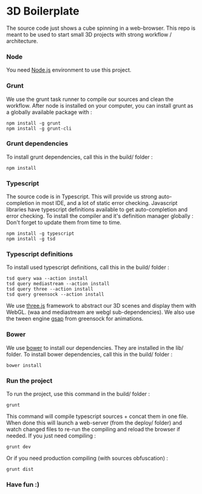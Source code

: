 # 3D Boilerplate

The source code just shows a cube spinning in a web-browser.
This repo is meant to be used to start small 3D projects with strong workflow / architecture.

### Node

You need [Node.js](https://nodejs.org/) environment to use this project.

### Grunt

We use the grunt task runner to compile our sources and clean the workflow.
After node is installed on your computer, you can install grunt as a globally available package with :

```
npm install -g grunt
npm install -g grunt-cli
```

### Grunt dependencies

To install grunt dependencies, call this in the build/ folder :

```
npm install
```

### Typescript

The source code is in Typescript. This will provide us strong auto-completion in most IDE, and a lot of static error checking.
Javascript libraries have typescript definitions available to get auto-completion and error checking.
To install the compiler and it's definition manager globally :
Don't forget to update them from time to time.

```
npm install -g typescript
npm install -g tsd
```

### Typescript definitions

To install used typescript definitions, call this in the build/ folder :

```
tsd query waa --action install
tsd query mediastream --action install
tsd query three --action install
tsd query greensock --action install
```

We use [three.js](http://threejs.org/) framework to abstract our 3D scenes and display them with WebGL.
(waa and mediastream are webgl sub-dependencies).
We also use the tween engine [gsap](http://greensock.com/gsap) from greensock for animations.

### Bower

We use [bower](http://bower.io/) to install our dependencies. They are installed in the lib/ folder.
To install bower dependencies, call this in the build/ folder :

```
bower install
```

### Run the project

To run the project, use this command in the build/ folder :

```
grunt
```

This command will compile typescript sources + concat them in one file. When done this will launch a web-server (from the deploy/ folder) and watch changed files to re-run the compiling and reload the browser if needed.
If you just need compiling :

```
grunt dev
```

Or if you need production compiling (with sources obfuscation) :

```
grunt dist
```


### Have fun :)